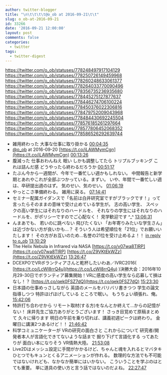 ```yaml
---
author: twitter-blogger
title: "\n\t\t\t\t@o_ob at 2016-09-21\t\t"
slug: o_ob-at-2016-09-21
id: 33266
date: '2016-09-21 12:00:00'
layout: post
comments: false
categories:
  - twitter
tags:
  - twitter-digest
---
```


https://twitter.com/o_ob/statuses/778248497917104129 https://twitter.com/o_ob/statuses/778250726149459968 https://twitter.com/o_ob/statuses/778260248633061377 https://twitter.com/o_ob/statuses/778264033770090496 https://twitter.com/o_ob/statuses/778356735236935680 https://twitter.com/o_ob/statuses/778445275127877637 https://twitter.com/o_ob/statuses/778446274706100224 https://twitter.com/o_ob/statuses/778450376022306816 https://twitter.com/o_ob/statuses/778479752009043968 https://twitter.com/o_ob/statuses/778484430692245504 https://twitter.com/o_ob/statuses/778576185261297664 https://twitter.com/o_ob/statuses/778577806452068352 https://twitter.com/o_ob/statuses/778586526292639744  

*   雑用終わった 大事な仕事に取り掛かる [00:04:35](https://twitter.com/o_ob/statuses/778248497917104129)
*   [@o_ob](https://twitter.com/o_ob) at 2016-09-20 [https://t.co/iLAWMymCgn](https://t.co/iLAWMymCgn) [00:13:26](https://twitter.com/o_ob/statuses/778250726149459968)
*   腹減った 仕事おわんねえ 眠い しかも調整してたら トリプルブッキング これは詰んだ感 どうやったら終わるだろうか [00:51:17](https://twitter.com/o_ob/statuses/778260248633061377)
*   たぶん今から一週間が、今年で一番忙しい週かもしれない。 中間報告と新学期とあれやこれが全部ぶつかっている。まずい。 いや、年間で一番忙しい週は、卒研提出週のはず。 気のせい、気のせい。 [01:06:19](https://twitter.com/o_ob/statuses/778264033770090496)
*   やっとこさ準備終わる。 雑用に戻る。 [07:14:41](https://twitter.com/o_ob/statuses/778356735236935680)
*   セミナー配属ガイダンスで「名前は白井研究室ですがブラックです！」って言ったらそのままの意味で受け止めている学生が。 志の高い学生、 スペックの高い学生にはそれなりのハードルを、 それなりの学生にはそれなりのハードルを、がポリシーですのでご心配なく！ 見学歓迎です ^_^ [13:06:31](https://twitter.com/o_ob/statuses/778445275127877637)
*   んまあでも、 若いのに跳べない 飛びたくない 「お年寄りみたいな学生さん」は近づかない方が良いかも...？ そういう人は希望順位を「21位」でお願いいたします！ その方がお互いのため...名誉の21位を受け止めるよ！！ [in reply to o_ob](https://twitter.com/o_ob/statuses/778445275127877637) [13:10:29](https://twitter.com/o_ob/statuses/778446274706100224)
*   The Helix Nebula in Infrared via NASA [https://t.co/v07wa8TlRP](https://t.co/v07wa8TlRP) [https://t.co/Z9VKtEkWZz](https://t.co/Z9VKtEkWZz) [13:26:47](https://twitter.com/o_ob/statuses/778450376022306816)
*   DCEXPOでVRボランティアさんと乾杯したいわあ／IVRC2016( [https://t.co/LcWI8rrQ4u](https://t.co/LcWI8rrQ4u) )決勝大会：2016年10月29-30日でボランティア募集開始！VRに感度の高い学生なら応募して損はなし！？ [https://t.co/qek0FSZ7dQ](https://t.co/qek0FSZ7dQ) [15:23:30](https://twitter.com/o_ob/statuses/778479752009043968)
*   日本語の仕事めっさしながら 英語のメールをバリバリ書きつつ 学生の論文指導しつつ 特許ほげほげしている ところで眠い。 もうちょい頑張れ、俺。 [15:42:06](https://twitter.com/o_ob/statuses/778484430692245504)
*   特許打ち合わせから リモート取材(する方)をなんとか終えて...からの記憶がない！ 床井先生ご協力ありがとうございます！ さっき目覚めて原稿まとめて 久々に帰ります 明日の午前を乗り切れば、講義初週ピークは終わり。 金曜日に講演2つあるけど！！ [21:46:42](https://twitter.com/o_ob/statuses/778576185261297664)
*   科学コミュニケーターが VRの研究の面白さと これからについて 研究者/開発者本人が言語化できてないような話まで 掘り下げて言語化する ってあたりが 面白い本になりそう VR情熱大陸。 [21:53:08](https://twitter.com/o_ob/statuses/778577806452068352)
*   Live2Dはメッシュ設定に手間がかかるけど、ちゃんと魂を入れるとマバタキひとつでもキュンとくるアニメーションが作れる。 数理的な方法でも不可能ではないけれども、なかなか簡単にはいかない。 こういうことを学ぶのはとても重要。 単に道具の使い方と言う話ではないのだよね。 [22:27:47](https://twitter.com/o_ob/statuses/778586526292639744)